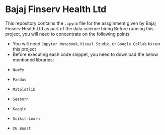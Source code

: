 # Bajaj Finserv Health Ltd
This repository contains the `.ipynb` file for the assginment given by Bajaj Finserv Health Ltd as part of the data science hiring
Before running this project, you will need to concentrate on the following points:
*    You will need `Jupyter Notebook`, `Visual Studio`, or `Google Collab` to run this project
*    Before executing each code snippet, you need to download the below mentioned libraries:
  *     NumPy
  *     Pandas
  *     Matplotlib
  *     Seaborn
  *     Kaggle
  *     Scikit-Learn
  *     XG Boost

